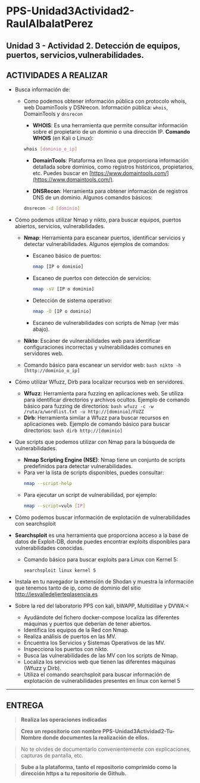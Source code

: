 # PPS-Unidad3Actividad2-RaulAlbalatPerez
Unidad 3 - Actividad 2. Detección de equipos, puertos, servicios,vulnerabilidades.
---
## ACTIVIDADES A REALIZAR
- Busca información de:
  - Como podemos obtener información pública con protocolo whois, web DoaminTools y DSNrecon.
    Información pública: `whois`, DomainTools y `dnsrecon`

    - **WHOIS**: Es una herramienta que permite consultar información sobre el propietario de un dominio o una dirección IP.
        **Comando WHOIS** (en Kali o Linux):

    ```bash
    whois [dominio_o_ip]
    ```
    - **DomainTools**: Plataforma en línea que proporciona información detallada sobre dominios, como registros históricos, propietarios, etc. Puedes buscar en [https://www.domaintools.com/](https://www.domaintools.com/).

    - **DNSRecon**: Herramienta para obtener información de registros DNS de un dominio. Algunos comandos básicos:

    ```bash
    dnsrecon -d [dominio]
    ```

- Cómo podemos utilizar Nmap y nikto,   para buscar equipos, puertos abiertos, servicios, vulnerabilidades.
    - **Nmap**: Herramienta para escanear puertos, identificar servicios y detectar vulnerabilidades. Algunos ejemplos de comandos:
        - Escaneo básico de puertos:
            ```bash
            nmap [IP o dominio]
            ```
        - Escaneo de puertos con detección de servicios:
            ```bash
            nmap -sV [IP o dominio]
        - Detección de sistema operativo:
            ```bash
            nmap -O [IP o dominio]
            ```
        - Escaneo de vulnerabilidades con scripts de Nmap (ver más abajo).
    
    - **Nikto**: Escáner de vulnerabilidades web para identificar configuraciones incorrectas y vulnerabilidades comunes en servidores web.
    - Comando básico para escanear un servidor web:
            ```bash
            nikto -h [http://dominio_o_ip]
            ```
- Cómo utilizar Wfuzz, Dirb para localizar recursos web en servidores.
    - **Wfuzz**: Herramienta para fuzzing en aplicaciones web. Se utiliza para identificar directorios y archivos ocultos.
         Ejemplo de comando básico para fuzzing de directorios:
            ```bash
            wfuzz -c -w /ruta/a/wordlist.txt -u http://[dominio]/FUZZ
            ```
    - **Dirb**: Herramienta similar a Wfuzz para buscar recursos en aplicaciones web.
        Ejemplo de comando básico para buscar directorios:
            ```bash
            dirb http://[dominio]
            ```
- Que scripts que podemos utilizar con Nmap para la búsqueda de vulnerabilidades.
    - **Nmap Scripting Engine (NSE)**: Nmap tiene un conjunto de scripts predefinidos para detectar vulnerabilidades.
    - Para ver la lista de scripts disponibles, puedes consultar:
        ```bash
        nmap --script-help
        ```
    - Para ejecutar un script de vulnerabilidad, por ejemplo:
        ```bash
        nmap --script=vuln [IP]
        ```


- Cómo podemos buscar información de explotación de vulnerabilidades con searchsploit
- **Searchsploit** es una herramienta que proporciona acceso a la base de datos de Exploit-DB, donde puedes encontrar exploits disponibles para vulnerabilidades conocidas.
  - Comando básico para buscar exploits para Linux con Kernel 5:
    ```bash
    searchsploit linux kernel 5
    ```

- Instala en tu navegador la extensión de Shodan y muestra la información que tenemos tanto de ip, como de dominio del sitio http://iesvalledeljerteplasencia.es 
- Sobre la red del laboratorio PPS con kali, bWAPP, Multidillae y DVWA:<
	- Ayudándote del fichero docker-compose localiza las diferentes máquinas y puertos que deberían de tener abiertos.
	- Identifica los equipos de la Red con Nmap.
	- Realiza análisis de puertos en las MV.
	- Encuentra los Servicios y Sistemas Operativos de las MV.
	- Inspecciona los puertos con nikto.
	- Busca las vulnerabilidades de las MV con los scripts de Nmap.
	- Localiza los servicios web que tienen las diferentes máquinas (Wfuzz y Dirb).
	- Utiliza el comando searchsploit para buscar información de explotación de vulnerabilidades presentes en linux con kernel 5
---	
## ENTREGA

>__Realiza las operaciones indicadas__

>__Crea un repositorio  con nombre PPS-Unidad3Actividad2-Tu-Nombre donde documentes la realización de ellos.__

> No te olvides de documentarlo convenientemente con explicaciones, capturas de pantalla, etc.

>__Sube a la plataforma, tanto el repositorio comprimido como la dirección https a tu repositorio de Github.__
